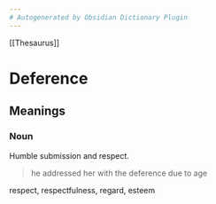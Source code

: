 ```yaml
---
# Autogenerated by Obsidian Dictionary Plugin
---
```


[[Thesaurus]]

# Deference

## Meanings

### Noun

Humble submission and respect.

> he addressed her with the deference due to age

respect, respectfulness, regard, esteem


